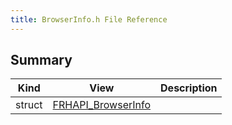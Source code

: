 ```yaml
---
title: BrowserInfo.h File Reference
---
```


## Summary
| Kind | View | Description |
|------|------|-------------|
|struct|[FRHAPI_BrowserInfo](/unreal-plugins/all/structfrhapi__browserinfo/#structFRHAPI__BrowserInfo)||
